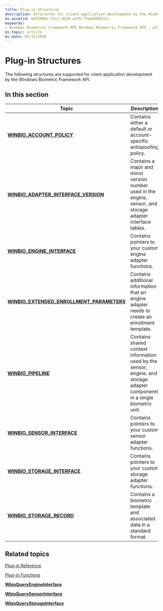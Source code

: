 ```yaml
---
title: Plug-in Structures
description: Structures for client application development by the Windows Biometric Framework API.
ms.assetid: 64fb908c-72c2-4639-a2f6-77ede080512c
keywords:
- Windows Biometric Framework API Windows Biometric Framework API , plug-in structures
ms.topic: article
ms.date: 05/31/2018
---
```


# Plug-in Structures

The following structures are supported for client application development by the Windows Biometric Framework API.

## In this section



| Topic                                                                                                | Description                                                                                                                           |
|------------------------------------------------------------------------------------------------------|---------------------------------------------------------------------------------------------------------------------------------------|
| [**WINBIO\_ACCOUNT\_POLICY**](winbio-account-policy.md)<br/>                                  | Contains either a default or account-specific antispoofing policy.<br/>                                                         |
| [**WINBIO\_ADAPTER\_INTERFACE\_VERSION**](/windows/desktop/api/Winbio_adapter/ns-winbio_adapter-winbio_adapter_interface_version)<br/>           | Contains a major and minor version number used in the engine, sensor, and storage adapter interface tables.<br/>                |
| [**WINBIO\_ENGINE\_INTERFACE**](/windows/desktop/api/Winbio_adapter/ns-winbio_adapter-winbio_engine_interface)<br/>                              | Contains pointers to your custom engine adapter functions.<br/>                                                                 |
| [**WINBIO\_EXTENDED\_ENROLLMENT\_PARAMETERS**](winbio-extended-enrollment-parameters.md)<br/> | Contains additional information that an engine adapter needs to create an enrollment template. <br/>                            |
| [**WINBIO\_PIPELINE**](/windows/desktop/api/Winbio_adapter/ns-winbio_adapter-winbio_pipeline)<br/>                                               | Contains shared context information used by the sensor, engine, and storage adapter components in a single biometric unit.<br/> |
| [**WINBIO\_SENSOR\_INTERFACE**](/windows/desktop/api/Winbio_adapter/ns-winbio_adapter-winbio_sensor_interface)<br/>                              | Contains pointers to your custom sensor adapter functions.<br/>                                                                 |
| [**WINBIO\_STORAGE\_INTERFACE**](/windows/desktop/api/Winbio_adapter/ns-winbio_adapter-winbio_storage_interface)<br/>                            | Contains pointers to your custom storage adapter functions.<br/>                                                                |
| [**WINBIO\_STORAGE\_RECORD**](/windows/desktop/api/Winbio_adapter/ns-winbio_adapter-winbio_storage_record)<br/>                                  | Contains a biometric template and associated data in a standard format.<br/>                                                    |



 

## Related topics

<dl> <dt>

[Plug-in Reference](plug-in-reference.md)
</dt> <dt>

[Plug-in Functions](plug-in-functions.md)
</dt> <dt>

[**WbioQueryEngineInterface**](/windows/desktop/api/Winbio_adapter/nf-winbio_adapter-wbioqueryengineinterface)
</dt> <dt>

[**WbioQuerySensorInterface**](/windows/desktop/api/Winbio_adapter/nf-winbio_adapter-wbioquerysensorinterface)
</dt> <dt>

[**WbioQueryStorageInterface**](/windows/desktop/api/Winbio_adapter/nf-winbio_adapter-wbioquerystorageinterface)
</dt> </dl>

 

 






